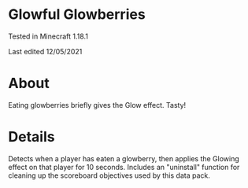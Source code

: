 # Glowful Glowberries

Tested in Minecraft 1.18.1

Last edited 12/05/2021

# About

Eating glowberries briefly gives the Glow effect.  Tasty!

# Details

Detects when a player has eaten a glowberry, then applies the Glowing effect on that player for 10 seconds.  Includes an "uninstall" function for cleaning up the scoreboard objectives used by this data pack.